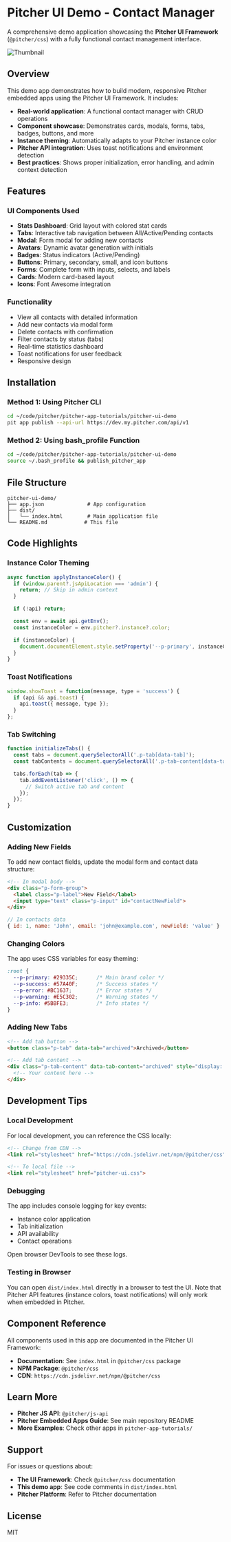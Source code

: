 # Pitcher UI Demo - Contact Manager

A comprehensive demo application showcasing the **Pitcher UI Framework** (`@pitcher/css`) with a fully functional contact management interface.

![Thumbnail](./thumbnail.webp)

## Overview

This demo app demonstrates how to build modern, responsive Pitcher embedded apps using the Pitcher UI Framework. It includes:

- **Real-world application**: A functional contact manager with CRUD operations
- **Component showcase**: Demonstrates cards, modals, forms, tabs, badges, buttons, and more
- **Instance theming**: Automatically adapts to your Pitcher instance color
- **Pitcher API integration**: Uses toast notifications and environment detection
- **Best practices**: Shows proper initialization, error handling, and admin context detection

## Features

### UI Components Used

- **Stats Dashboard**: Grid layout with colored stat cards
- **Tabs**: Interactive tab navigation between All/Active/Pending contacts
- **Modal**: Form modal for adding new contacts
- **Avatars**: Dynamic avatar generation with initials
- **Badges**: Status indicators (Active/Pending)
- **Buttons**: Primary, secondary, small, and icon buttons
- **Forms**: Complete form with inputs, selects, and labels
- **Cards**: Modern card-based layout
- **Icons**: Font Awesome integration

### Functionality

- View all contacts with detailed information
- Add new contacts via modal form
- Delete contacts with confirmation
- Filter contacts by status (tabs)
- Real-time statistics dashboard
- Toast notifications for user feedback
- Responsive design

## Installation

### Method 1: Using Pitcher CLI

```bash
cd ~/code/pitcher/pitcher-app-tutorials/pitcher-ui-demo
pit app publish --api-url https://dev.my.pitcher.com/api/v1
```

### Method 2: Using bash_profile Function

```bash
cd ~/code/pitcher/pitcher-app-tutorials/pitcher-ui-demo
source ~/.bash_profile && publish_pitcher_app
```

## File Structure

```
pitcher-ui-demo/
├── app.json              # App configuration
├── dist/
│   └── index.html        # Main application file
└── README.md            # This file
```

## Code Highlights

### Instance Color Theming

```javascript
async function applyInstanceColor() {
  if (window.parent?.jsApiLocation === 'admin') {
    return; // Skip in admin context
  }

  if (!api) return;

  const env = await api.getEnv();
  const instanceColor = env.pitcher?.instance?.color;

  if (instanceColor) {
    document.documentElement.style.setProperty('--p-primary', instanceColor);
  }
}
```

### Toast Notifications

```javascript
window.showToast = function(message, type = 'success') {
  if (api && api.toast) {
    api.toast({ message, type });
  }
};
```

### Tab Switching

```javascript
function initializeTabs() {
  const tabs = document.querySelectorAll('.p-tab[data-tab]');
  const tabContents = document.querySelectorAll('.p-tab-content[data-tab-content]');

  tabs.forEach(tab => {
    tab.addEventListener('click', () => {
      // Switch active tab and content
    });
  });
}
```

## Customization

### Adding New Fields

To add new contact fields, update the modal form and contact data structure:

```html
<!-- In modal body -->
<div class="p-form-group">
  <label class="p-label">New Field</label>
  <input type="text" class="p-input" id="contactNewField">
</div>
```

```javascript
// In contacts data
{ id: 1, name: 'John', email: 'john@example.com', newField: 'value' }
```

### Changing Colors

The app uses CSS variables for easy theming:

```css
:root {
  --p-primary: #29335C;      /* Main brand color */
  --p-success: #57A40F;      /* Success states */
  --p-error: #BC1637;        /* Error states */
  --p-warning: #E5C302;      /* Warning states */
  --p-info: #5BBFE3;         /* Info states */
}
```

### Adding New Tabs

```html
<!-- Add tab button -->
<button class="p-tab" data-tab="archived">Archived</button>

<!-- Add tab content -->
<div class="p-tab-content" data-tab-content="archived" style="display: none;">
  <!-- Your content here -->
</div>
```

## Development Tips

### Local Development

For local development, you can reference the CSS locally:

```html
<!-- Change from CDN -->
<link rel="stylesheet" href="https://cdn.jsdelivr.net/npm/@pitcher/css">

<!-- To local file -->
<link rel="stylesheet" href="pitcher-ui.css">
```

### Debugging

The app includes console logging for key events:

- Instance color application
- Tab initialization
- API availability
- Contact operations

Open browser DevTools to see these logs.

### Testing in Browser

You can open `dist/index.html` directly in a browser to test the UI. Note that Pitcher API features (instance colors, toast notifications) will only work when embedded in Pitcher.

## Component Reference

All components used in this app are documented in the Pitcher UI Framework:

- **Documentation**: See `index.html` in `@pitcher/css` package
- **NPM Package**: `@pitcher/css`
- **CDN**: `https://cdn.jsdelivr.net/npm/@pitcher/css`

## Learn More

- **Pitcher JS API**: `@pitcher/js-api`
- **Pitcher Embedded Apps Guide**: See main repository README
- **More Examples**: Check other apps in `pitcher-app-tutorials/`

## Support

For issues or questions about:
- **The UI Framework**: Check `@pitcher/css` documentation
- **This demo app**: See code comments in `dist/index.html`
- **Pitcher Platform**: Refer to Pitcher documentation

## License

MIT
